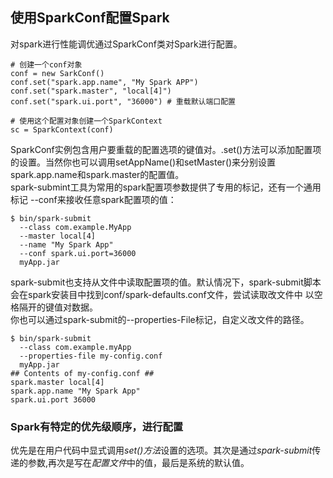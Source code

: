 ## 使用SparkConf配置Spark
对spark进行性能调优通过SparkConf类对Spark进行配置。  
```
# 创建一个conf对象
conf = new SarkConf()
conf.set("spark.app.name", "My Spark APP")
conf.set("spark.master", "local[4]")
conf.set("spark.ui.port", "36000") # 重载默认端口配置

# 使用这个配置对象创建一个SparkContext
sc = SparkContext(conf)
```  
SparkConf实例包含用户要重载的配置选项的键值对。.set()方法可以添加配置项的设置。当然你也可以调用setAppName()和setMaster()来分别设置
spark.app.name和spark.master的配置值。  
spark-submint工具为常用的spark配置项参数提供了专用的标记，还有一个通用标记 --conf来接收任意spark配置项的值：  
```
$ bin/spark-submit
  --class com.example.MyApp
  --master local[4]
  --name "My Spark App"
  --conf spark.ui.port=36000
  myApp.jar
```
spark-submit也支持从文件中读取配置项的值。默认情况下，spark-submit脚本会在spark安装目中找到conf/spark-defaults.conf文件，尝试读取改文件中
以空格隔开的键值对数据。  
你也可以通过spark-submit的--properties-File标记，自定义改文件的路径。  
```
$ bin/spark-submit
  --class com.example.myApp
  --properties-file my-config.conf
  myApp.jar
## Contents of my-config.conf ##
spark.master local[4]
spark.app.name "My Spark App"
spark.ui.port 36000
```
### Spark有特定的优先级顺序，进行配置
优先是在用户代码中显式调用*set()方法*设置的选项。其次是通过*spark-submit*传递的参数,再次是写在*配置文件*中的值，最后是系统的默认值。
